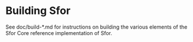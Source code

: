 Building Sfor
=============

See doc/build-*.md for instructions on building the various
elements of the Sfor Core reference implementation of Sfor.
